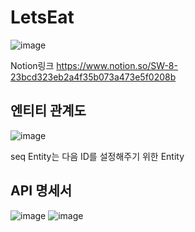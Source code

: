 # LetsEat
![image](https://github.com/hyeonmin2/lets-eat-backend/assets/44187050/a8396032-5f71-4539-83a5-0da42101b7ec)

Notion링크
https://www.notion.so/SW-8-23bcd323eb2a4f35b073a473e5f0208b

## 엔티티 관계도
![image](https://github.com/let-s-eat-together/lets-eat-backend/assets/44187050/cad58ee1-6a47-4da5-8bda-d906a7495268)

seq Entity는 다음 ID를 설정해주기 위한 Entity

## API 명세서
![image](https://github.com/hyeonmin2/lets-eat-backend/assets/44187050/f9d8cd0a-c164-408c-86de-411547cd83f6)
![image](https://github.com/hyeonmin2/lets-eat-backend/assets/44187050/5976978c-2410-474a-b905-beb8b378e532)
